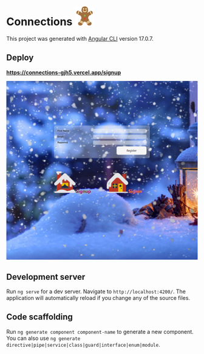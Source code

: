 # Connections <img src="./src/assets/icons/gingerbread.svg"  width="50" height="50">

This project was generated with [Angular CLI](https://github.com/angular/angular-cli) version 17.0.7.

## Deploy

**https://connections-gjh5.vercel.app/signup**

![screenshot](./src/assets/pics/screenshot_signup_page.PNG)

## Development server

Run `ng serve` for a dev server. Navigate to `http://localhost:4200/`. The application will automatically reload if you change any of the source files.

## Code scaffolding

Run `ng generate component component-name` to generate a new component. You can also use `ng generate directive|pipe|service|class|guard|interface|enum|module`.
